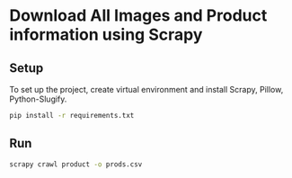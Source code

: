 # Download All Images and Product information using Scrapy

## Setup

To set up the project, create virtual environment and install Scrapy, Pillow, Python-Slugify.

```bash
pip install -r requirements.txt
```

## Run

```bash
scrapy crawl product -o prods.csv
```
